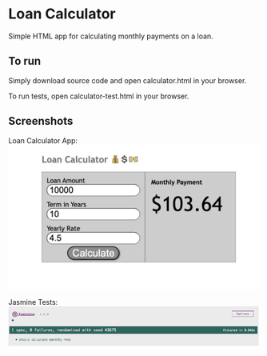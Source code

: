 # Loan Calculator

Simple HTML app for calculating monthly payments on a loan.

## To run

Simply download source code and open calculator.html in your browser.

To run tests, open calculator-test.html in your browser.

## Screenshots

Loan Calculator App:
![Loan calculator working.](images/loan-calculator.png)

Jasmine Tests:
![Jasmine tests.](images/jasmine.png)

